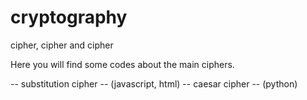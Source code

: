 # cryptography
cipher, cipher and cipher

Here you will find some codes about the main ciphers.

 -- substitution cipher -- (javascript, html)
 --    caesar cipher    -- (python)
